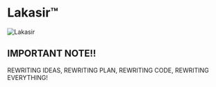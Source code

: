 ﻿# Lakasir™
 ![Lakasir](/lakasir.png)
 
## IMPORTANT NOTE!!
REWRITING IDEAS, REWRITING PLAN, REWRITING CODE, REWRITING EVERYTHING!

